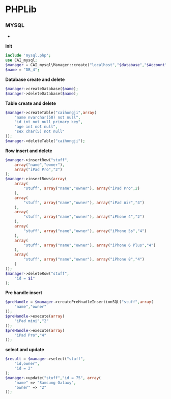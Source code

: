 # PHPLib

### MYSQL
-

**init**

```php
include 'mysql.php'; 
use CAI_mysql;
$manager = CAI_mysql\Manager::create("localhost","$database","$Account","$password");
$name = "DB_4";
```
**Database create and delete**

```php
$manager->createDatabase($name);
$manager->deleteDatabase($name);
```

**Table create and delete**

```php
$manager->createTable("caihongji",array(
	"name nvarchar(50) not null",
	"id int not null primary key",
	"age int not null",
	"sex char(5) not null"
));
$manager->deleteTable("caihongji");
```

**Row insert and delete**

```php
$manager->insertRow("stuff",
	array("name","owner"),
	array("iPad Pro","2")
);
$manager->insertRows(array(
	array(
		"stuff", array("name","owner"), array("iPad Pro",2)
	),
	array(
		"stuff", array("name","owner"), array("iPad Air","4")
	),
	array(
		"stuff", array("name","owner"), array("iPhone 4","2")
	),
	array(
		"stuff", array("name","owner"), array("iPhone 5s","4")
	),
	array(
		"stuff", array("name","owner"), array("iPhone 6 Plus","4")
	),
	array(
		"stuff", array("name","owner"), array("iPhone 8","4")
	)
));
$manager->deleteRow("stuff",
	"id = $i"
);
```

**Pre handle insert**

```php
$preHandle = $manager->createPreHnadleInsertionSQL("stuff",array(
	"name","owner"
));
$preHandle->execute(array(
	"iPad mini","2"
));
$preHandle->execute(array(
	"iPad Pro","4"
));
```

**select and update**

```php
$result = $manager->select("stuff",
	"id,owner",
	"id = 2"
);
$manager->update("stuff","id = 75", array(
	"name" => "Samsung Galaxy",
	"owner" => "2"
));
```
